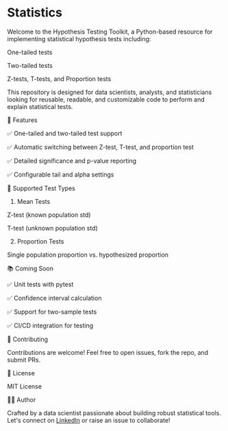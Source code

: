 # Statistics
Welcome to the Hypothesis Testing Toolkit, a Python-based resource for implementing statistical hypothesis tests including:

One-tailed tests

Two-tailed tests

Z-tests, T-tests, and Proportion tests

This repository is designed for data scientists, analysts, and statisticians looking for reusable, readable, and customizable code to perform and explain statistical tests.

🔧 Features

✅ One-tailed and two-tailed test support

✅ Automatic switching between Z-test, T-test, and proportion test

✅ Detailed significance and p-value reporting

✅ Configurable tail and alpha settings

📌 Supported Test Types

1. Mean Tests

Z-test (known population std)

T-test (unknown population std)

2. Proportion Tests

Single population proportion vs. hypothesized proportion

📚 Coming Soon

✅ Unit tests with pytest

✅ Confidence interval calculation

✅ Support for two-sample tests

✅ CI/CD integration for testing

🤝 Contributing

Contributions are welcome! Feel free to open issues, fork the repo, and submit PRs.

📜 License

MIT License

👨‍💻 Author

Crafted by a data scientist passionate about building robust statistical tools. Let's connect on [LinkedIn](https://www.linkedin.com/in/mananshah096/) or raise an issue to collaborate!
